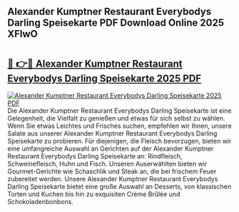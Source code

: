 ## Alexander Kumptner Restaurant Everybodys Darling Speisekarte PDF Download Online 2025 XFlwO

# <h2><a href="http://gc7gszx.nevu.top/?p=Alexander+Kumptner+Restaurant+Everybodys+Darling+Speisekarte">🔗 👉🔴 Alexander Kumptner Restaurant Everybodys Darling Speisekarte 2025 PDF</a></h2>

[![Alexander Kumptner Restaurant Everybodys Darling Speisekarte 2025 PDF](https://i.imgur.com/dBaPXMq.png)](http://gc7gszx.nevu.top/?p=Alexander+Kumptner+Restaurant+Everybodys+Darling+Speisekarte)
Die Alexander Kumptner Restaurant Everybodys Darling Speisekarte ist eine Gelegenheit, die Vielfalt zu genießen und etwas für sich selbst zu wählen. Wenn Sie etwas Leichtes und Frisches suchen, empfehlen wir Ihnen, unsere Salate aus unserer Alexander Kumptner Restaurant Everybodys Darling Speisekarte zu probieren. Für diejenigen, die Fleisch bevorzugen, bieten wir eine umfangreiche Auswahl an Gerichten auf der Alexander Kumptner Restaurant Everybodys Darling Speisekarte an: Rindfleisch, Schweinefleisch, Huhn und Fisch. Unseren Auserwählten bieten wir Gourmet-Gerichte wie Schaschlik und Steak an, die bei frischem Feuer zubereitet werden. Unsere Alexander Kumptner Restaurant Everybodys Darling Speisekarte bietet eine große Auswahl an Desserts, von klassischen Torten und Kuchen bis hin zu exquisiten Crème Brûlée und Schokoladenbonbons.
